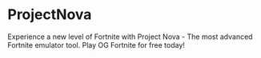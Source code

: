 # ProjectNova
Experience a new level of Fortnite with Project Nova - The most advanced Fortnite emulator tool. Play OG Fortnite for free today!
